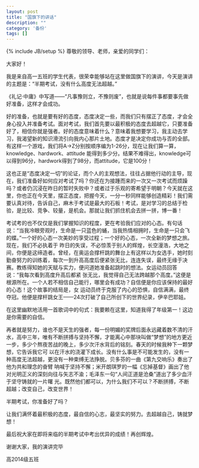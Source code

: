 ```yaml
---
layout: post
title: "国旗下的讲话"
description: ""
category: '备份'
tags: []
---
```

{% include JB/setup %}
尊敬的领导、老师，亲爱的同学们：

大家好！

我是来自高一五班的学生代表，很荣幸能够站在这里做国旗下的演讲，今天是演讲的主题是：“半期考试，没有什么高度无法超越。”

《礼记·中庸》中写道——“凡事豫则立，不豫则废”，也就是说每件事都要事先做好准备，这样才会成功。

好的准备，也就是要有好的态度，态度决定一些，而我们只有摆正了态度，才会全身心投入并准备考试。面对考试，我们首先要以最积极的态度去超越它，只要准备好了，相信你就是强者。好的态度意味着什么？意味着我想要学习，我主动去学习，我渴望新的知识滑流引向我内心那片土地。态度才是决定你成功与否的全部。有这样一个游戏，我们将A→Z分别按顺序编为1-26分，现在让我们算一算，knowledge、hardwork、attitude 能得到多少分。结果不难得出，knowledge可以得到96分，hardwork得到了98分，而attitude，它是100分！

这也正是“态度决定一切”的论证，而个人的主观想法，往往占据他行动的主导，现在，我们准备好如何应对考试了吗？你还在为接踵而来的一次又一次考试而烦躁吗？或者仍沉浸在昨日的暂时失败中？或者过于乐观的寄希望于明朝？今天就在这里，你也正在今天里，摆正态度，把握今天，一分一秒同样能够创造精彩！我们需要认真对待，告诉自己，麻木于考试是最大的石板！考试，是对学习的总结于检验，是比较、竞争、较量，是机会。那就让我们抓住机会去拼一拼，博一番！

考试考的也不仅仅是我们掌握知识的程度，更在考验我们应对的心态。有句话说：“当我冷眼旁观时，生命是一只蓝色的蛹，当我热情相拥时，生命是一只会飞的蝶。”一个好的心态一次美妙的享受过程；一个好的心态，一次全新的梦想之旅。现在，我们不必执着于 昨日的失误，不必惊羡于别人的辉煌，长空漫浩，大地之间，你便是这缔造者。曾经，在奥运会撑杆跳的舞台上有这样以为女选手，她时刻勤奋努力的训练着，每次一到升高高度后便紧张无比，连连失误，最终无缘于决赛。教练得知她的天赋与实力，便问道她准备起跳时的想法。女运动员回答说：“我每次看到高度升高后都紧 张无比，我觉得自己无法跨越那个高度。”这便是根源所在。一个人若不相信自己能行，哪里会有成功？自信便是你应该保持的最好的心态！这个故事的结局是，女 运动员终于克服了内心的恐惧，自信满满，最终夺冠。他便是撑杆跳女王——24次打破了自己所创下的世界纪录，伊辛巴耶娃。

在这里幽默地活用一首歌词中的句式：我要赖在这里，知道我得了年级第一！这边是你需要的自信。

再者就是努力，谁也不是天生的强者，每一份明媚的奖牌后面永远藏着数不清的汗水，高中三年，唯有不断拼搏与坚持不懈，才能离心中那块叫做“梦想”的地方更近一步，多少个熬夜苦战的晚上，多少次汗水背后的铭刻。春天的时候我种下一颗梦想，它告诉我它可 以在汗水的浇灌下成长。没有什么事是不可能发生的，没有一种高度无法超越，更没有一种束缚无法挣脱。贝多芬的一曲《第九交响乐》奏出了他为共和理念的奋臂 呐喊于坚持不懈；米开朗琪罗的一幅《忘掉基督》画出了他对光明正义的深刻向往与矢志不渝；毛泽东一句“人间正道是沧桑”道出了多少血汗于坚守铸就的一片曙 光。既然他们都可以，为什么我们不可以？不断拼搏，不断超越；改变自己，改变世界！

半期考试，你准备好了吗？

让我们满怀着最积极的态度，最自信的心志，最坚实的努力。去超越自己，铸就梦想！

最后祝大家在即将来临的半期考试中考出优异的成绩！再创辉煌。

谢谢大家，我的演讲完毕

高2014级五班
